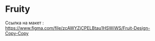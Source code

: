 # Fruity
Ссылка на макет : https://www.figma.com/file/zcAWYZjCPELBtau1HSWiWS/Fruit-Design-Copy-Copy
